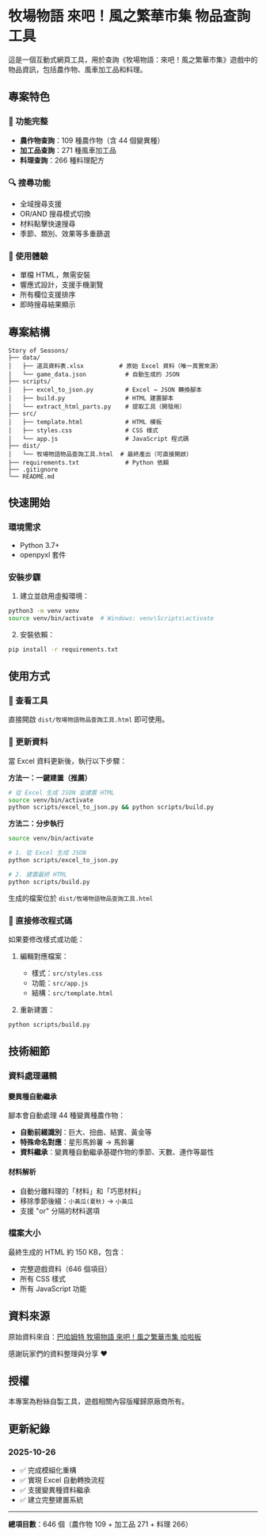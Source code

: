 # 牧場物語 來吧！風之繁華市集 物品查詢工具

這是一個互動式網頁工具，用於查詢《牧場物語：來吧！風之繁華市集》遊戲中的物品資訊，包括農作物、風車加工品和料理。

## 專案特色

### 🌾 功能完整
- **農作物查詢**：109 種農作物（含 44 個變異種）
- **加工品查詢**：271 種風車加工品
- **料理查詢**：266 種料理配方

### 🔍 搜尋功能
- 全域搜尋支援
- OR/AND 搜尋模式切換
- 材料點擊快速搜尋
- 季節、類別、效果等多重篩選

### 📱 使用體驗
- 單檔 HTML，無需安裝
- 響應式設計，支援手機瀏覽
- 所有欄位支援排序
- 即時搜尋結果顯示

## 專案結構

```
Story of Seasons/
├── data/
│   ├── 道具資料表.xlsx          # 原始 Excel 資料（唯一真實來源）
│   └── game_data.json           # 自動生成的 JSON
├── scripts/
│   ├── excel_to_json.py         # Excel → JSON 轉換腳本
│   ├── build.py                 # HTML 建置腳本
│   └── extract_html_parts.py    # 提取工具（開發用）
├── src/
│   ├── template.html            # HTML 模板
│   ├── styles.css               # CSS 樣式
│   └── app.js                   # JavaScript 程式碼
├── dist/
│   └── 牧場物語物品查詢工具.html  # 最終產出（可直接開啟）
├── requirements.txt             # Python 依賴
├── .gitignore
└── README.md
```

## 快速開始

### 環境需求
- Python 3.7+
- openpyxl 套件

### 安裝步驟

1. 建立並啟用虛擬環境：
```bash
python3 -m venv venv
source venv/bin/activate  # Windows: venv\Scripts\activate
```

2. 安裝依賴：
```bash
pip install -r requirements.txt
```

## 使用方式

### 📖 查看工具
直接開啟 `dist/牧場物語物品查詢工具.html` 即可使用。

### 🔄 更新資料

當 Excel 資料更新後，執行以下步驟：

**方法一：一鍵建置（推薦）**
```bash
# 從 Excel 生成 JSON 並建置 HTML
source venv/bin/activate
python scripts/excel_to_json.py && python scripts/build.py
```

**方法二：分步執行**
```bash
source venv/bin/activate

# 1. 從 Excel 生成 JSON
python scripts/excel_to_json.py

# 2. 建置最終 HTML
python scripts/build.py
```

生成的檔案位於 `dist/牧場物語物品查詢工具.html`

### 📝 直接修改程式碼

如果要修改樣式或功能：

1. 編輯對應檔案：
   - 樣式：`src/styles.css`
   - 功能：`src/app.js`
   - 結構：`src/template.html`

2. 重新建置：
```bash
python scripts/build.py
```

## 技術細節

### 資料處理邏輯

#### 變異種自動繼承
腳本會自動處理 44 種變異種農作物：

- **自動前綴識別**：巨大、扭曲、結實、黃金等
- **特殊命名對應**：星形馬鈴薯 → 馬鈴薯
- **資料繼承**：變異種自動繼承基礎作物的季節、天數、連作等屬性

#### 材料解析
- 自動分離料理的「材料」和「巧思材料」
- 移除季節後綴：`小黃瓜(夏秋)` → `小黃瓜`
- 支援 "or" 分隔的材料選項

### 檔案大小
最終生成的 HTML 約 150 KB，包含：
- 完整遊戲資料（646 個項目）
- 所有 CSS 樣式
- 所有 JavaScript 功能

## 資料來源

原始資料來自：[巴哈姆特 牧場物語 來吧！風之繁華市集 哈啦板](https://forum.gamer.com.tw/C.php?bsn=1405&snA=26965)

感謝玩家們的資料整理與分享 ❤️

## 授權

本專案為粉絲自製工具，遊戲相關內容版權歸原廠商所有。

## 更新紀錄

### 2025-10-26
- ✅ 完成模組化重構
- ✅ 實現 Excel 自動轉換流程
- ✅ 支援變異種資料繼承
- ✅ 建立完整建置系統

---

**總項目數**：646 個（農作物 109 + 加工品 271 + 料理 266）
